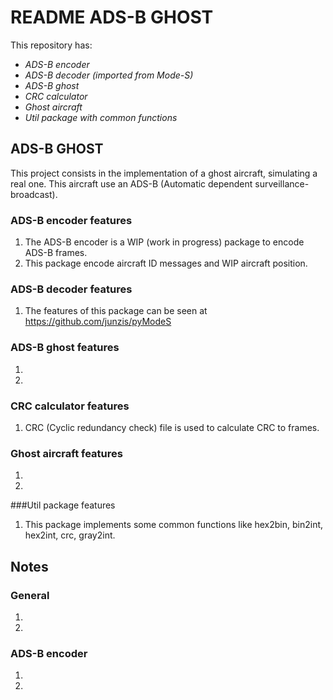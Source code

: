# README ADS-B GHOST

This repository has:
* *ADS-B encoder*
* *ADS-B decoder (imported from Mode-S)*
* *ADS-B ghost*
* *CRC calculator*
* *Ghost aircraft*
* *Util package with common functions*

## ADS-B GHOST
This project consists in the implementation of a ghost aircraft, simulating a real one. This aircraft use an ADS-B (Automatic dependent surveillance-broadcast).

### ADS-B encoder features
1. The ADS-B encoder is a WIP (work in progress) package to encode ADS-B frames.
2. This package encode aircraft ID messages and WIP aircraft position.

### ADS-B decoder features
1. The features of this package can be seen at https://github.com/junzis/pyModeS

### ADS-B ghost features
1.  
2.

### CRC calculator features
1. CRC (Cyclic redundancy check) file is used to calculate CRC to frames.

### Ghost aircraft features
1.
2. 

###Util package features
1. This package implements some common functions like hex2bin, bin2int, hex2int, crc, gray2int.

## Notes

### General
1.
2.

### ADS-B encoder
1.
2.
